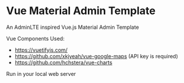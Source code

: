 # Vue Material Admin Template
An AdminLTE inspired Vue.js Material Admin Template

Vue Components Used:

  - https://vuetifyjs.com/
  - https://github.com/xkjyeah/vue-google-maps (API key is required)
  - https://github.com/hchstera/vue-charts
  
Run in your local web server
